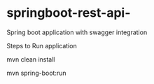 # springboot-rest-api-
Spring boot application with swagger integration


Steps to Run application

mvn clean install

mvn spring-boot:run
